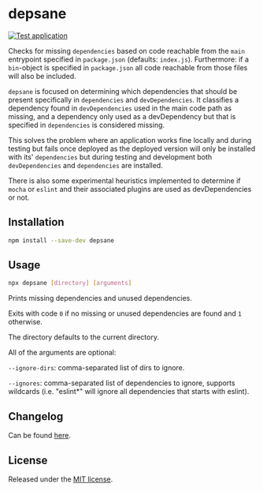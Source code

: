 # depsane

[![Test application](https://github.com/BonnierNews/depsane/actions/workflows/run-tests.yml/badge.svg?branch=master)](https://github.com/BonnierNews/depsane/actions/workflows/run-tests.yml)

Checks for missing `dependencies` based on code reachable from the `main`
entrypoint specified in `package.json` (defaults: `index.js`). Furthermore:
if a `bin`-object is specified in `package.json` all code reachable from those
files will also be included.

`depsane` is focused on determining which dependencies that should be
present specifically in `dependencies` and `devDependencies`. It classifies a
dependency found in `devDependencies` used in the main code path as missing,
and a dependency only used as a devDependency but that is specified in
`dependencies` is considered missing.

This solves the problem where an application works fine locally and during
testing but fails once deployed as the deployed version will only be installed
with its' `dependencies` but during testing and development both
`devDependencies` and `dependencies` are installed.

There is also some experimental heuristics implemented to determine if `mocha`
or `eslint` and their associated plugins are used as devDependencies or not.

## Installation

```bash
npm install --save-dev depsane
```

## Usage

```bash
npx depsane [directory] [arguments]
```

Prints missing dependencies and unused dependencies.

Exits with code `0` if no missing or unused dependencies are found and `1` otherwise.

The directory defaults to the current directory.

All of the arguments are optional:

`--ignore-dirs`: comma-separated list of dirs to ignore.

`--ignores`: comma-separated list of dependencies to ignore, supports wildcards (i.e. "eslint*" will ignore all dependencies that starts with eslint).

## Changelog

Can be found [here](CHANGELOG.md).

## License

Released under the [MIT license](https://tldrlegal.com/license/mit-license).
